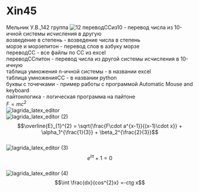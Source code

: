 # Xin45
Мельник У.В.,142 группа
![12](https://user-images.githubusercontent.com/114554816/192690141-5ac8028e-40d7-4e2b-a94b-85f57fd0751f.jpg)
переводССиз10 - перевод числа из 10-ичной системы исчисления в другую     
возведение в степень - возведение числа в степень     
морзе и морзепитон - перевод слов в азбуку морзе    
переводСС - все файлы по СС из excel    
переводССпитон - перевод числа из другой системы исчисления в 10-ичную    
таблица умножения n-ичной системы - в названии excel    
таблица умноженияСС - в названии python                        
буквы с точечками - пример работы с программой Automatic Mouse and keyboard          
пайтонлогика - логическая программа на пайтоне        
$F=mc^2$        
![lagrida_latex_editor](https://user-images.githubusercontent.com/114554816/198192287-57af67b3-2124-4067-9b14-c12a5f4508ba.png)              
![lagrida_latex_editor (2)](https://user-images.githubusercontent.com/114554816/200735552-d83d3524-d94b-4519-8772-8f17737b053a.png)             
$$\overline{E}_{1}^{2} = \sqrt{\frac{F\cdot a^{x-1}}{(x-1)\cdot x}} + \alpha_1^{\frac{1}{3}}  + \beta_2^{\frac{2}{3}}$$              
![lagrida_latex_editor (3)](https://user-images.githubusercontent.com/114554816/200736588-425170b8-59f7-47a5-8388-6fcb0eaa87e7.png)
$$e^{i\pi} + 1 =0$$               
![lagrida_latex_editor (4)](https://user-images.githubusercontent.com/114554816/200736990-76e42b64-dc65-4995-9b7e-293f1ff9a77c.png)
$$\int \frac{dx}{cos^{2}x} =-ctg x$$
